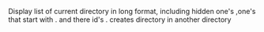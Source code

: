 Display list of current directory in long format, including hidden one's ,one's that start with . and there id's .
creates directory in another directory
